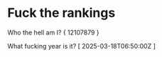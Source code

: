 # Fuck the rankings

Who the hell am I?
{ 12107879 }

What fucking year is it?
[ 2025-03-18T06:50:00Z ]
